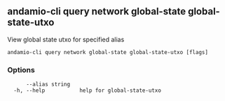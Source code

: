 ## andamio-cli query network global-state global-state-utxo

View global state utxo for specified alias

```
andamio-cli query network global-state global-state-utxo [flags]
```

### Options

```
      --alias string   
  -h, --help           help for global-state-utxo
```

